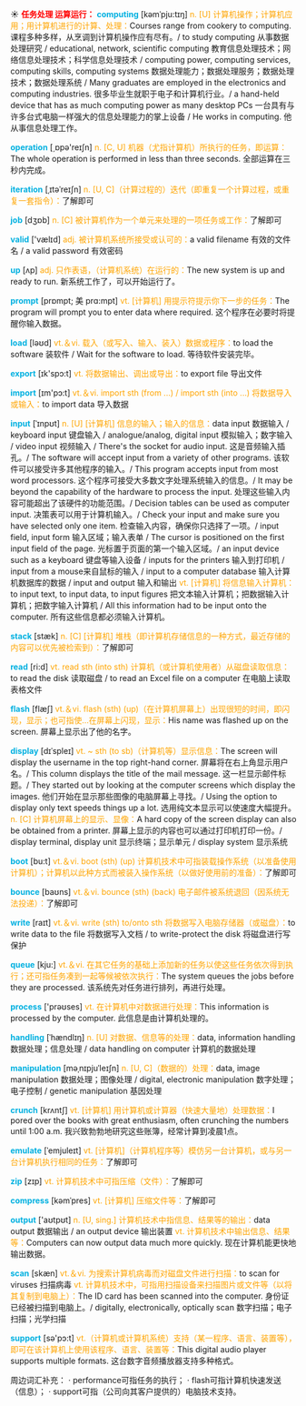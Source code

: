 ☀ <font color="red">**任务处理 运算运行：**</font>
<font color="sky blue">**computing**</font> [kəmˈpju:tɪŋ]
<font color="orange">n. [U] 计算机操作；计算机应用；用计算机进行的计算、处理：</font>Courses range from cookery to computing. 课程多种多样，从烹调到计算机操作应有尽有。/ to study computing 从事数据处理研究 / educational, network, scientific computing 教育信息处理技术；网络信息处理技术；科学信息处理技术 / computing power, computing services, computing skills, computing systems 数据处理能力；数据处理服务；数据处理技术；数据处理系统 / Many graduates are employed in the electronics and computing industries. 很多毕业生就职于电子和计算机行业。/ a hand-held device that has as much computing power as many desktop PCs 一台具有与许多台式电脑一样强大的信息处理能力的掌上设备 / He works in computing. 他从事信息处理工作。

<font color="sky blue">**operation**</font> [͵ɒpə'reɪʃn] 
<font color="orange">n. [C, U] 机器（尤指计算机）所执行的任务，即运算：</font>The whole operation is performed in less than three seconds. 全部运算在三秒内完成。
           
<font color="sky blue">**iteration**</font> [ˌɪtəˈreɪʃn]
<font color="orange">n. [U, C]（计算过程的）迭代（即重复一个计算过程，或重复一套指令）：</font>了解即可

<font color="sky blue">**job**</font> [dӡɒb] 
<font color="orange">n. [C] 被计算机作为一个单元来处理的一项任务或工作：</font>了解即可

<font color="sky blue">**valid**</font> ['vælɪd] 
<font color="orange">adj. 被计算机系统所接受或认可的：</font>a valid filename 有效的文件名 / a valid password 有效密码

<font color="sky blue">**up**</font> [ʌp] 
<font color="orange">adj. 只作表语，（计算机系统）在运行的：</font>The new system is up and ready to run. 新系统工作了，可以开始运行了。
           
<font color="sky blue">**prompt**</font> [prɒmpt; 美 prɑ:mpt]
<font color="orange">vt. [计算机] 用提示符提示你下一步的任务：</font>The program will prompt you to enter data where required. 这个程序在必要时将提醒你输入数据。

<font color="sky blue">**load**</font> [ləʊd] 
<font color="orange">vt.＆vi. 载入（或写入、输入、装入）数据或程序：</font>to load the software 装软件 / Wait for the software to load. 等待软件安装完毕。

<font color="sky blue">**export**</font> [ɪk'spɔ:t] 
<font color="orange">vt. 将数据输出、调出或导出：</font>to export file 导出文件

<font color="sky blue">**import**</font> [ɪm'pɔ:t] 
<font color="orange">vt.＆vi. import sth (from ...) / import sth (into ...) 将数据导入或输入：</font>to import data 导入数据

<font color="sky blue">**input**</font> [ˈɪnpʊt]
<font color="orange">n. [U] [计算机] 信息的输入；输入的信息：</font>data input 数据输入 / keyboard input 键盘输入 / analogue/analog, digital input 模拟输入；数字输入 / video input 视频输入 / There's the socket for audio input. 这是音频输入插孔。/ The software will accept input from a variety of other programs. 该软件可以接受许多其他程序的输入。/ This program accepts input from most word processors. 这个程序可接受大多数文字处理系统输入的信息。/ It may be beyond the capability of the hardware to process the input. 处理这些输入内容可能超出了该硬件的功能范围。/ Decision tables can be used as computer input. 决策表可以用于计算机输入。/ Check your input and make sure you have selected only one item. 检查输入内容，确保你只选择了一项。/ input field, input form 输入区域；输入表单 / The cursor is positioned on the first input field of the page. 光标置于页面的第一个输入区域。/ an input device such as a keyboard 键盘等输入设备 / inputs for the printers 输入到打印机 / input from a mouse来自鼠标的输入 / input to a computer database 输入计算机数据库的数据 / input and output 输入和输出 <font color="orange">vt. [计算机] 将信息输入计算机：</font>to input text, to input data, to input figures 把文本输入计算机；把数据输入计算机；把数字输入计算机 / All this information had to be input onto the computer. 所有这些信息都必须输入计算机。
 
<font color="sky blue">**stack**</font> [stæk]
<font color="orange">n. [C] [计算机] 堆栈（即计算机存储信息的一种方式，最近存储的内容可以优先被检索到）：</font>了解即可

<font color="sky blue">**read**</font> [ri:d] 
<font color="orange">vt. read sth (into sth) 计算机（或计算机使用者）从磁盘读取信息：</font>to read the disk 读取磁盘 / to read an Excel file on a computer 在电脑上读取表格文件

<font color="sky blue">**flash**</font> [flæʃ] 
<font color="orange">vt.＆vi. flash (sth) (up)（在计算机屏幕上）出现很短的时间，即闪现，显示；也可指使…在屏幕上闪现，显示：</font>His name was flashed up on the screen. 屏幕上显示出了他的名字。
           
<font color="sky blue">**display**</font> [dɪˈspleɪ]
<font color="orange">vt. ~ sth (to sb)（计算机等）显示信息：</font>The screen will display the username in the top right-hand corner. 屏幕将在右上角显示用户名。/ This column displays the title of the mail message. 这一栏显示邮件标题。/ They started out by looking at the computer screens which display the images. 他们开始在显示那些图像的电脑屏幕上寻找。/ Using the option to display only text speeds things up a lot. 选用纯文本显示可以使速度大幅提升。<font color="orange">n. [C] 计算机屏幕上的显示、显像：</font>A hard copy of the screen display can also be obtained from a printer. 屏幕上显示的内容也可以通过打印机打印一份。/ display terminal, display unit 显示终端；显示单元 / display system 显示系统
 
<font color="sky blue">**boot**</font> [bu:t] 
<font color="orange">vt.＆vi. boot (sth) (up) 计算机技术中可指装载操作系统（以准备使用计算机）；计算机以此种方式而被装入操作系统（以做好使用前的准备）：</font>了解即可

<font color="sky blue">**bounce**</font> [baʊns] 
<font color="orange">vt.＆vi. bounce (sth) (back) 电子邮件被系统退回（因系统无法投递）：</font>了解即可

<font color="sky blue">**write**</font> [raɪt] 
<font color="orange">vt.＆vi. write (sth) to/onto sth 将数据写入电脑存储器（或磁盘）：</font>to write data to the file 将数据写入文档 / to write-protect the disk 将磁盘进行写保护

<font color="sky blue">**queue**</font> [kju:] 
<font color="orange">vt.＆vi. 在其它任务的基础上添加新的任务以使这些任务依次得到执行；还可指任务凑到一起等候被依次执行：</font>The system queues the jobs before they are processed. 该系统先对任务进行排列，再进行处理。

<font color="sky blue">**process**</font> ['prəʊses] 
<font color="orange">vt. 在计算机中对数据进行处理：</font>This information is processed by the computer. 此信息是由计算机处理的。
                                 
<font color="sky blue">**handling**</font> [ˈhændlɪŋ]
<font color="orange">n. [U] 对数据、信息等的处理：</font>data, information handling 数据处理；信息处理 / data handling on computer 计算机的数据处理
           
<font color="sky blue">**manipulation**</font> [məˌnɪpjuˈleɪʃn]
<font color="orange">n. [U, C]（数据的）处理：</font>data, image manipulation 数据处理；图像处理 / digital, electronic manipulation 数字处理；电子控制 / genetic manipulation 基因处理

<font color="sky blue">**crunch**</font> [krʌntʃ]
<font color="orange">vt. [计算机] 用计算机或计算器（快速大量地）处理数据：</font>I pored over the books with great enthusiasm, often crunching the numbers until 1:00 a.m. 我兴致勃勃地研究这些账簿，经常计算到凌晨1点。

<font color="sky blue">**emulate**</font> [ˈemjuleɪt]
<font color="orange">vt. [计算机]（计算机程序等）模仿另一台计算机，或与另一台计算机执行相同的任务：</font>了解即可

<font color="sky blue">**zip**</font> [zɪp] 
<font color="orange">vt. 计算机技术中可指压缩（文件）：</font>了解即可
           
<font color="sky blue">**compress**</font> [kəmˈpres]
<font color="orange">vt. [计算机] 压缩文件等：</font>了解即可

<font color="sky blue">**output**</font> ['aʊtpʊt] 
<font color="orange">n. [U, sing.] 计算机技术中指信息、结果等的输出：</font>data output 数据输出 / an output device 输出装置 <font color="orange">vt. 计算机技术中输出信息、结果等：</font>Computers can now output data much more quickly. 现在计算机能更快地输出数据。

<font color="sky blue">**scan**</font> [skæn] 
<font color="orange">vt.＆vi. 为搜索计算机病毒而对磁盘文件进行扫描：</font>to scan for viruses 扫描病毒 <font color="orange">vt. 计算机技术中，可指用扫描设备来扫描图片或文件等（以将其复制到电脑上）：</font>The ID card has been scanned into the computer. 身份证已经被扫描到电脑上。/ digitally, electronically, optically scan 数字扫描；电子扫描；光学扫描

<font color="sky blue">**support**</font> [sə'pɔ:t] 
<font color="orange">vt.（计算机或计算机系统）支持（某一程序、语言、装置等），即可在该计算机上使用该程序、语言、装置等：</font>This digital audio player supports multiple formats. 这台数字音频播放器支持多种格式。

周边词汇补充：
· performance可指任务的执行；
· flash可指计算机快速发送（信息）；
· support可指（公司向其客户提供的）电脑技术支持。
